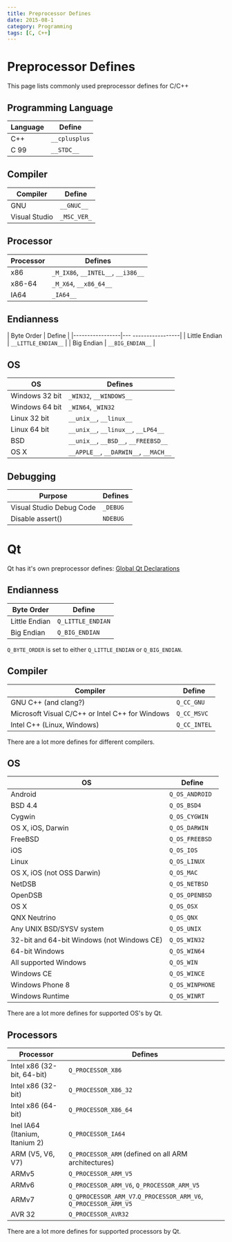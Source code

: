 ```yaml
---
title: Preprocessor Defines
date: 2015-08-1
category: Programming
tags: [C, C++]
---
```

Preprocessor Defines
====================

This page lists commonly used preprocessor defines for C/C++


Programming Language
--------------------

| Language | Define        |
|----------|---------------|
| C++      | `__cplusplus` |
| C 99     | `__STDC__`    |


Compiler
--------

| Compiler      | Define      |
|---------------|-------------|
| GNU           | `__GNUC__`  |
| Visual Studio | `_MSC_VER_` |


Processor
---------

| Processor      | Defines                           |
|----------------|-----------------------------------|
| x86            |`_M_IX86`, `__INTEL__`, `__i386__` |
| x86-64         |`_M_X64`, `__x86_64__`             |
| IA64           |`_IA64__`                          |


Endianness
----------

| Byte Order      | Define              |
|-----------------|--- -----------------|
| Little Endian   | `__LITTLE_ENDIAN__` |
| Big Endian      | `__BIG_ENDIAN__`    |


OS
--

| OS              | Defines                               |
|-----------------|---------------------------------------|
| Windows 32 bit  | `_WIN32`, `__WINDOWS__`               |
| Windows 64 bit  | `_WIN64`, `_WIN32`                    |
| Linux 32 bit    | `__unix__`, `__linux__`               |
| Linux 64 bit    | `__unix__`, `__linux__`, `__LP64__`   |
| BSD             | `__unix__`, `__BSD__`, `__FREEBSD__`  |
| OS X            | `__APPLE__`, `__DARWIN__`, `__MACH__` |


Debugging
---------

| Purpose                  | Defines  |
|--------------------------|----------|
| Visual Studio Debug Code | `_DEBUG` |
| Disable assert()         | `NDEBUG` |


Qt
==

Qt has it's own preprocessor defines: [Global Qt Declarations](http://doc.qt.io/qt-5/qtglobal.html)

Endianness
----------


| Byte Order    | Define            |
|---------------|-------------------|
| Little Endian | `Q_LITTLE_ENDIAN` |
| Big Endian    | `Q_BIG_ENDIAN`    |

`Q_BYTE_ORDER` is set to either `Q_LITTLE_ENDIAN` or `Q_BIG_ENDIAN`.

Compiler
--------

| Compiler                                       | Define      |
|------------------------------------------------|-------------|
| GNU C++ (and clang?)                           | `Q_CC_GNU`  |
| Microsoft Visual C/C++ or Intel C++ for Windows| `Q_CC_MSVC` |
| Intel C++ (Linux, Windows)                     | `Q_CC_INTEL`|

There are a lot more defines for different compilers.

OS
--
| OS                                          | Define         |
|---------------------------------------------|----------------|
| Android                                     |`Q_OS_ANDROID`  |
| BSD 4.4                                     |`Q_OS_BSD4`     |
| Cygwin                                      |`Q_OS_CYGWIN`   |
| OS X, iOS, Darwin                           |`Q_OS_DARWIN`   |
| FreeBSD                                     |`Q_OS_FREEBSD`  |
| iOS                                         |`Q_OS_IOS`      |
| Linux                                       |`Q_OS_LINUX`    |
| OS X, iOS (not OSS Darwin)                  |`Q_OS_MAC`      |
| NetDSB                                      |`Q_OS_NETBSD`   |
| OpenDSB                                     |`Q_OS_OPENBSD`  |
| OS X                                        |`Q_OS_OSX`      |
| QNX Neutrino                                |`Q_OS_QNX`      |
| Any UNIX BSD/SYSV system                    |`Q_OS_UNIX`     |
| 32-bit and 64-bit Windows (not Windows CE)  |`Q_OS_WIN32`    |
| 64-bit Windows                              |`Q_OS_WIN64`    |
| All supported Windows                       |`Q_OS_WIN`      |
| Windows CE                                  |`Q_OS_WINCE`    |     .
| Windows Phone 8                             |`Q_OS_WINPHONE` |
| Windows Runtime                             |`Q_OS_WINRT`    |


There are a lot more defines for supported OS's by Qt.

Processors
----------

| Processor                      | Defines                                                         |
|--------------------------------|-----------------------------------------------------------------|
| Intel x86 (32-bit, 64-bit)     | `Q_PROCESSOR_X86`                                               |
| Intel x86 (32-bit)             | `Q_PROCESSOR_X86_32`                                            |
| Intel x86 (64-bit)             | `Q_PROCESSOR_X86_64`                                            |
| Inel IA64 (Itanium, Itanium 2) | `Q_PROCESSOR_IA64`                                              |
| ARM (V5, V6, V7)               | `Q_PROCESSOR_ARM` (defined on all ARM architectures)            |
| ARMv5                          | `Q_PROCESSOR_ARM_V5`                                            |
| ARMv6                          | `Q_PROCESSOR_ARM_V6`, `Q_PROCESSOR_ARM_V5`                      |
| ARMv7                          | `Q_QPROCESSOR_ARM_V7`.`Q_PROCESSOR_ARM_V6`, `Q_PROCESSOR_ARM_V5`|
| AVR 32                         | `Q_PROCESSOR_AVR32`                                             |

There are a lot more defines for supported processors by Qt.
